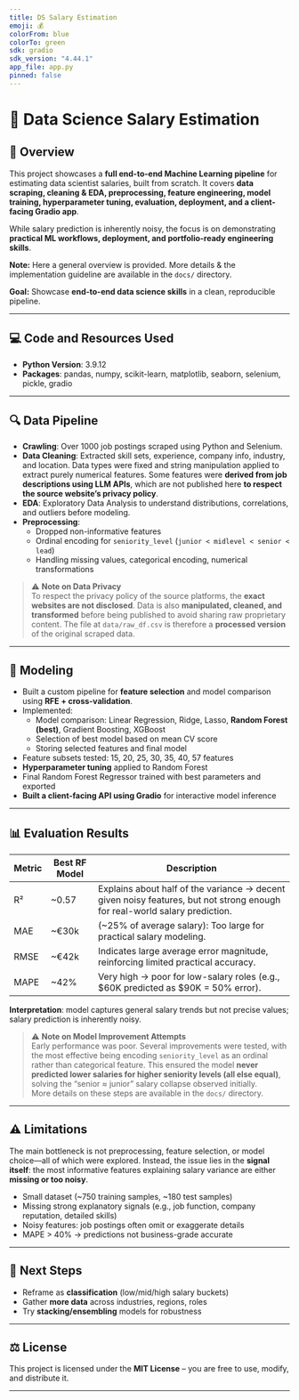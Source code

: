```yaml
---
title: DS Salary Estimation
emoji: 💰
colorFrom: blue
colorTo: green
sdk: gradio
sdk_version: "4.44.1"
app_file: app.py
pinned: false
---
```



# 🚀 Data Science Salary Estimation  

## 📌 Overview
This project showcases a **full end-to-end Machine Learning pipeline** for estimating data scientist salaries, built from scratch. It covers **data scraping, cleaning & EDA, preprocessing, feature engineering, model training, hyperparameter tuning, evaluation, deployment, and a client-facing Gradio app**.  

While salary prediction is inherently noisy, the focus is on demonstrating **practical ML workflows, deployment, and portfolio-ready engineering skills**.  

**Note:** Here a general overview is provided. More details & the implementation guideline are available in the `docs/` directory.

**Goal:** Showcase **end-to-end data science skills** in a clean, reproducible pipeline.

---
## 💻 Code and Resources Used
- **Python Version**: 3.9.12  
- **Packages**: pandas, numpy, scikit-learn, matplotlib, seaborn, selenium, pickle, gradio

---

## 🔍 Data Pipeline
- **Crawling**: Over 1000 job postings scraped using Python and Selenium.  
- **Data Cleaning**: Extracted skill sets, experience, company info, industry, and location. Data types were fixed and string manipulation applied to extract purely numerical features. Some features were **derived from job descriptions using LLM APIs**, which are not published here **to respect the source website’s privacy policy**.
- **EDA**: Exploratory Data Analysis to understand distributions, correlations, and outliers before modeling.
- **Preprocessing**:  
  - Dropped non-informative features 
  - Ordinal encoding for `seniority_level` (`junior < midlevel < senior < lead`)  
  - Handling missing values, categorical encoding, numerical transformations

> ⚠️ **Note on Data Privacy**  
> To respect the privacy policy of the source platforms, the **exact websites are not disclosed**. Data is also **manipulated, cleaned, and transformed** before being published to avoid sharing raw proprietary content. The file at `data/raw_df.csv` is therefore a **processed version** of the original scraped data.

---

## 🧠 Modeling
- Built a custom pipeline for **feature selection** and model comparison using **RFE + cross-validation**.  
- Implemented:  
  - Model comparison: Linear Regression, Ridge, Lasso, **Random Forest (best)**, Gradient Boosting, XGBoost  
  - Selection of best model based on mean CV score  
  - Storing selected features and final model  
- Feature subsets tested: 15, 20, 25, 30, 35, 40, 57 features  
- **Hyperparameter tuning** applied to Random Forest  
- Final Random Forest Regressor trained with best parameters and exported  
- **Built a client-facing API using Gradio** for interactive model inference 

---

## 📊 Evaluation Results
| Metric | Best RF Model | Description |
|--------|---------------|-------------|
| R² | ~0.57 | Explains about half of the variance → decent given noisy features, but not strong enough for real-world salary prediction. |
| MAE | ~€30k | (~25% of average salary): Too large for practical salary modeling. |
| RMSE | ~€42k | Indicates large average error magnitude, reinforcing limited practical accuracy. |
| MAPE | ~42% | Very high → poor for low-salary roles (e.g., $60K predicted as $90K = 50% error). |


**Interpretation**: model captures general salary trends but not precise values; salary prediction is inherently noisy.

> ⚠️ **Note on Model Improvement Attempts**  
> Early performance was poor. Several improvements were tested, with the most effective being encoding `seniority_level` as an ordinal rather than categorical feature. This ensured the model **never predicted lower salaries for higher seniority levels (all else equal)**, solving the “senior ≈ junior” salary collapse observed initially.  
> More details on these steps are available in the `docs/` directory.

---

## ⚠️ Limitations
The main bottleneck is not preprocessing, feature selection, or model choice—all of which were explored. Instead, the issue lies in the **signal itself**: the most informative features explaining salary variance are either **missing or too noisy**.  
- Small dataset (~750 training samples, ~180 test samples)  
- Missing strong explanatory signals (e.g., job function, company reputation, detailed skills)  
- Noisy features: job postings often omit or exaggerate details  
- MAPE > 40% → predictions not business-grade accurate  

---
## 🚀 Next Steps
- Reframe as **classification** (low/mid/high salary buckets)  
- Gather **more data** across industries, regions, roles  
- Try **stacking/ensembling** models for robustness  

---

## ⚖️ License  

This project is licensed under the **MIT License** – you are free to use, modify, and distribute it.  

---

